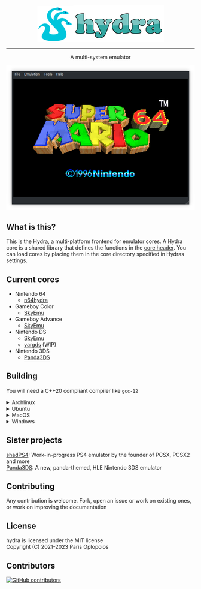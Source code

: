 <!-- [![hydra](https://img.shields.io/aur/version/hydra?color=1793d1&label=yay&logo=arch-linux&style=for-the-badge)](https://aur.archlinux.org/packages/hydra) -->
<!-- [![GitHub license](https://img.shields.io/github/license/offtkp/hydra?color=333333&style=for-the-badge)](https://github.com/offtkp/hydra/blob/master/LICENSE)
![Commit activity](https://img.shields.io/github/commit-activity/m/OFFTKP/hydra?style=for-the-badge)
![Stars](https://img.shields.io/github/stars/OFFTKP/hydra?style=for-the-badge)
![Size](https://img.shields.io/github/repo-size/OFFTKP/hydra?style=for-the-badge) -->
<p align="center"> <img src="./data/images/hydra.png"><img src="./data/images/logo.png"></p>

----

<p align="center">A multi-system emulator</p>
<p align="center"><img src="./data/images/screen.png"></p>

## What is this?
This is the Hydra, a multi-platform frontend for emulator cores.
A Hydra core is a shared library that defines the functions in the [core header](https://github.com/hydra-emu/core).
You can load cores by placing them in the core directory specified in Hydras settings.

## Current cores
- Nintendo 64
  - [n64hydra](https://github.com/hydra-emu/n64)
- Gameboy Color
  - [SkyEmu](https://github.com/hydra-emu/SkyEmu)
- Gameboy Advance
  - [SkyEmu](https://github.com/hydra-emu/SkyEmu)
- Nintendo DS
  - [SkyEmu](https://github.com/hydra-emu/SkyEmu)
  - [vargds](https://github.com/hydra-emu/vargds) (WIP)
- Nintendo 3DS
  - [Panda3DS](https://github.com/hydra-emu/Panda3DS)

## Building

You will need a C++20 compliant compiler like `gcc-12`

<details>
 <summary>Archlinux</summary>
<pre><code>pacman -S --needed qt6
git clone https://github.com/OFFTKP/hydra.git
cd hydra
cmake -B build
cmake --build build --target hydra -j $(nproc)
</code></pre>
</details>
<details>
<summary>Ubuntu</summary><br>
<pre><code>sudo apt-get update
sudo apt-get install libgl-dev qt6-base-dev libqt6openglwidgets6 libqt6widgets6 libqt6opengl6 libqt6gui6
git clone https://github.com/OFFTKP/hydra.git
cd hydra
cmake -B build
cmake --build build --target hydra -j $(nproc)
</code></pre>
</details>
<details>
<summary>MacOS</summary><br>
You can replace <code>-j 4</code> with your actual number of cores
<pre><code>brew install qt6
cmake -B build
cmake --build build --target hydra -j 4
</code></pre>
</details>
<details>
<summary>Windows</summary><br>
Currently does not pass CI, so compilation might fail
Make sure to install Qt6 first
<pre><code>cmake.exe -B build -DCMAKE_TOOLCHAIN_FILE=C:/vcpkg/scripts/buildsystems/vcpkg.cmake
cmake.exe --build build --target hydra -j %NUMBER_OF_PROCESSORS%
</code></pre>
</details>

## Sister projects
[shadPS4](https://github.com/georgemoralis/shadPS4): Work-in-progress PS4 emulator by the founder of PCSX, PCSX2 and more    
[Panda3DS](https://github.com/wheremyfoodat/Panda3DS): A new, panda-themed, HLE Nintendo 3DS emulator

## Contributing
Any contribution is welcome. Fork, open an issue or work on existing ones, or work on improving the documentation

## License
hydra is licensed under the MIT license    
Copyright (C) 2021-2023 Paris Oplopoios

## Contributors
[![GitHub contributors](https://contrib.rocks/image?repo=OFFTKP/hydra)](https://github.com/OFFTKP/hydra/graphs/contributors)
